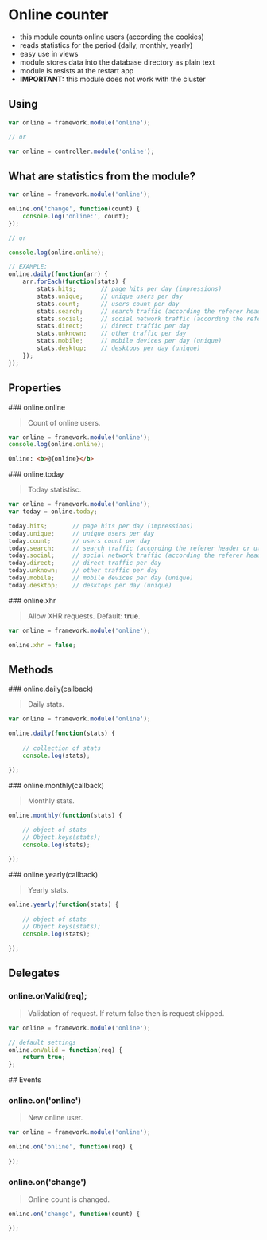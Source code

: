 # Online counter

- this module counts online users (according the cookies)
- reads statistics for the period (daily, monthly, yearly)
- easy use in views
- module stores data into the database directory as plain text
- module is resists at the restart app
- __IMPORTANT:__ this module does not work with the cluster

## Using

```js
var online = framework.module('online');

// or

var online = controller.module('online');
```

## What are statistics from the module?

```js
var online = framework.module('online');

online.on('change', function(count) {
    console.log('online:', count);
});

// or

console.log(online.online);

// EXAMPLE:
online.daily(function(arr) {
    arr.forEach(function(stats) {
        stats.hits;       // page hits per day (impressions)
        stats.unique;     // unique users per day
        stats.count;      // users count per day
        stats.search;     // search traffic (according the referer header or utm_medium param) per day
        stats.social;     // social network traffic (according the referer header or utm_medium param) per day
        stats.direct;     // direct traffic per day
        stats.unknown;    // other traffic per day
        stats.mobile;     // mobile devices per day (unique)
        stats.desktop;    // desktops per day (unique)
    });
});
```

## Properties

### online.online

> Count of online users.

```js
var online = framework.module('online');
console.log(online.online);
```

```html
Online: <b>@{online}</b>
```

### online.today

> Today statistisc.

```js
var online = framework.module('online');
var today = online.today;

today.hits;       // page hits per day (impressions)
today.unique;     // unique users per day
today.count;      // users count per day
today.search;     // search traffic (according the referer header or utm_medium param) per day
today.social;     // social network traffic (according the referer header or utm_medium param) per day
today.direct;     // direct traffic per day
today.unknown;    // other traffic per day
today.mobile;     // mobile devices per day (unique)
today.desktop;    // desktops per day (unique)
```

### online.xhr

> Allow XHR requests. Default: __true__.

```js
var online = framework.module('online');

online.xhr = false;
```

## Methods

### online.daily(callback)

> Daily stats.

```js
var online = framework.module('online');

online.daily(function(stats) {
	
	// collection of stats
	console.log(stats);

});

```

### online.monthly(callback)

> Monthly stats.

```js
online.monthly(function(stats) {
	
	// object of stats
	// Object.keys(stats);
	console.log(stats);

});
```

### online.yearly(callback)

> Yearly stats.

```js
online.yearly(function(stats) {
	
	// object of stats
	// Object.keys(stats);
	console.log(stats);

});
```

## Delegates

### online.onValid(req);

> Validation of request. If return false then is request skipped.

```js
var online = framework.module('online');

// default settings
online.onValid = function(req) {
	return true;
};
```

## Events

### online.on('online')

> New online user.

```js
var online = framework.module('online');

online.on('online', function(req) {
	
});
```

### online.on('change')

> Online count is changed.

```js
online.on('change', function(count) {

});
```
